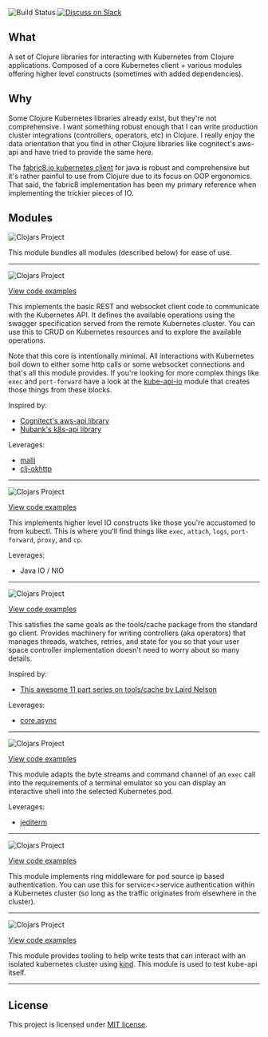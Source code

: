 ![Build Status](https://img.shields.io/travis/com/rutledgepaulv/kube-api?style=for-the-badge)
[![Discuss on Slack](https://img.shields.io/badge/slack-clojurians%20%23kube--api-4A154B?logo=slack&style=for-the-badge)](https://clojurians.slack.com/channels/kube-api)

## What

A set of Clojure libraries for interacting with Kubernetes from Clojure applications. Composed of a core Kubernetes
client + various modules offering higher level constructs (sometimes with added dependencies).

## Why

Some Clojure Kubernetes libraries already exist, but they're not comprehensive. I want something robust enough that I
can write production cluster integrations (controllers, operators, etc) in Clojure. I really enjoy the data orientation
that you find in other Clojure libraries like cognitect's aws-api and have tried to provide the same here.

The [fabric8.io kubernetes client](https://github.com/fabric8io/kubernetes-client) for java is robust and comprehensive
but it's rather painful to use from Clojure due to its focus on OOP ergonomics. That said, the fabric8 implementation
has been my primary reference when implementing the trickier pieces of IO.

## Modules

![Clojars Project](https://img.shields.io/clojars/v/kube-api/kube-api?style=for-the-badge)

This module bundles all modules (described below) for ease of use.

---

![Clojars Project](https://img.shields.io/clojars/v/kube-api/kube-api-core?style=for-the-badge)

[View code examples](./kube-api-core)

This implements the basic REST and websocket client code to communicate with the Kubernetes API. It defines the
available operations using the swagger specification served from the remote Kubernetes cluster. You can use this to CRUD
on Kubernetes resources and to explore the available operations.

Note that this core is intentionally minimal. All interactions with Kubernetes boil down to either some http calls or
some websocket connections and that's all this module provides. If you're looking for more complex things like
`exec` and `port-forward` have a look at the [kube-api-io](./kube-api-io) module that creates those things from these
blocks.

Inspired by:

- [Cognitect's aws-api library](https://github.com/cognitect-labs/aws-api)
- [Nubank's k8s-api library](https://github.com/nubank/k8s-api)

Leverages:

- [malli](https://github.com/metosin/malli)
- [clj-okhttp](https://github.com/rutledgepaulv/clj-okhttp)

---

![Clojars Project](https://img.shields.io/clojars/v/kube-api/kube-api-io?style=for-the-badge)

[View code examples](./kube-api-io)

This implements higher level IO constructs like those you're accustomed to from kubectl. This is where you'll find
things like `exec`, `attach`, `logs`, `port-forward`, `proxy`, and `cp`.

Leverages:

- Java IO / NIO

---

![Clojars Project](https://img.shields.io/clojars/v/kube-api/kube-api-controllers?style=for-the-badge)

[View code examples](./kube-api-controllers)

This satisfies the same goals as the tools/cache package from the standard go client. Provides machinery for writing
controllers (aka operators) that manages threads, watches, retries, and state for you so that your user space controller
implementation doesn't need to worry about so many details.

Inspired by:

- [This awesome 11 part series on tools/cache by Laird Nelson](https://lairdnelson.wordpress.com/2018/01/07/understanding-kubernetes-tools-cache-package-part-0/)

Leverages:

- [core.async](https://github.com/clojure/core.async)

---

![Clojars Project](https://img.shields.io/clojars/v/kube-api/kube-api-term?style=for-the-badge)

[View code examples](./kube-api-term)

This module adapts the byte streams and command channel of an `exec` call into the requirements of a terminal emulator
so you can display an interactive shell into the selected Kubernetes pod.

Leverages:

- [jediterm](https://github.com/JetBrains/jediterm)

---

![Clojars Project](https://img.shields.io/clojars/v/kube-api/kube-api-ring?style=for-the-badge)

[View code examples](./kube-api-ring)

This module implements ring middleware for pod source ip based authentication. You can use this for service<>service
authentication within a Kubernetes cluster (so long as the traffic originates from elsewhere in the cluster).

---

![Clojars Project](https://img.shields.io/clojars/v/kube-api/kube-api-test?style=for-the-badge)

[View code examples](./kube-api-test)

This module provides tooling to help write tests that can interact with an isolated kubernetes cluster
using [kind](https://kind.sigs.k8s.io/). This module is used to test kube-api itself.

---

## License

This project is licensed under [MIT license](http://opensource.org/licenses/MIT).